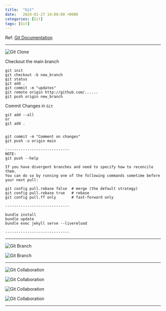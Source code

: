 ```yaml
---
title:  "Git"
date:   2024-01-27 14:00:00 +0000
categories: [Git]
tags: [Git]
---
```


Ref:
[Git Documentation](https://git-scm.com/docs/gittutorial "Link")

---

![Git Clone](/assets/img/git-clone.png)

Checkout the main branch
```
git init
git checkout -b new_branch
git status
git add .
git commit -m "updates"
git remote origin http://github.com/......
git push origin new_branch
```


Commit Changes in `Git`
```
git add --all
or 
git add .


git commit -m "Comment on changes"
git push -u origin main

-----------------------------
NOTE:
git push --help

If you have divergent branches and need to specify how to reconcile them.
You can do so by running one of the following commands sometime before your next pull:

git config pull.rebase false  # merge (the default strategy)
git config pull.rebase true   # rebase
git config pull.ff only       # fast-forward only

-----------------------------

bundle install
bundle update
bundle exec jekyll serve --livereload

-----------------------------
```


---
![Git Branch](/assets/img/git-branch01.png)

![Git Branch](/assets/img/git-branch02.png)

---

![Git Collaboration](/assets/img/git-Collaboration01.png)

![Git Collaboration](/assets/img/git-Collaboration02.png)

![Git Collaboration](/assets/img/git-Collaboration03.png)

![Git Collaboration](/assets/img/git-Collaboration04.png)

---